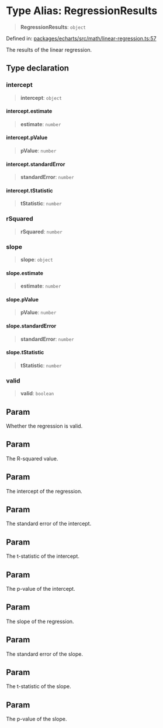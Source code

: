 # Type Alias: RegressionResults

> **RegressionResults**: `object`

Defined in: [packages/echarts/src/math/linear-regression.ts:57](https://github.com/GeoDaCenter/openassistant/blob/95db62ddd98ea06cccc7750f9f0e37556d8bf20e/packages/echarts/src/math/linear-regression.ts#L57)

The results of the linear regression.

## Type declaration

### intercept

> **intercept**: `object`

#### intercept.estimate

> **estimate**: `number`

#### intercept.pValue

> **pValue**: `number`

#### intercept.standardError

> **standardError**: `number`

#### intercept.tStatistic

> **tStatistic**: `number`

### rSquared

> **rSquared**: `number`

### slope

> **slope**: `object`

#### slope.estimate

> **estimate**: `number`

#### slope.pValue

> **pValue**: `number`

#### slope.standardError

> **standardError**: `number`

#### slope.tStatistic

> **tStatistic**: `number`

### valid

> **valid**: `boolean`

## Param

Whether the regression is valid.

## Param

The R-squared value.

## Param

The intercept of the regression.

## Param

The standard error of the intercept.

## Param

The t-statistic of the intercept.

## Param

The p-value of the intercept.

## Param

The slope of the regression.

## Param

The standard error of the slope.

## Param

The t-statistic of the slope.

## Param

The p-value of the slope.
